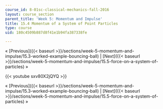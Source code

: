 ```yaml
---
course_id: 8-01sc-classical-mechanics-fall-2016
layout: course_section
parent_title: 'Week 5: Momentum and Impulse'
title: 15.4 Momentum of a System of Point Particles
type: course
uid: 180c4509b887d8f41e1b94fa387338fe

---
```


« [Previous]({{< baseurl >}}/sections/week-5-momentum-and-impulse/15.3-worked-example-bouncing-ball) | [Next]({{< baseurl >}}/sections/week-5-momentum-and-impulse/15.5-force-on-a-system-of-particles) »

{{< youtube sxv80X2jQYQ >}}

« [Previous]({{< baseurl >}}/sections/week-5-momentum-and-impulse/15.3-worked-example-bouncing-ball) | [Next]({{< baseurl >}}/sections/week-5-momentum-and-impulse/15.5-force-on-a-system-of-particles) »